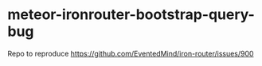 meteor-ironrouter-bootstrap-query-bug
=====================================

Repo to reproduce https://github.com/EventedMind/iron-router/issues/900
